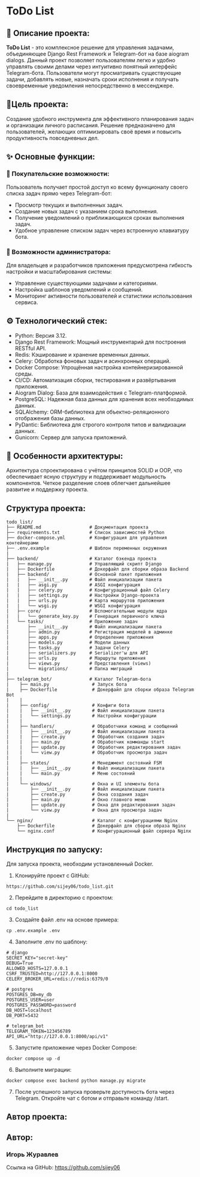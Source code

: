 # ToDo List
## 📝 Описание проекта:
**ToDo List** - это комплексное решение для управления задачами, объединяющее Django Rest Framework и Telegram-бот на базе aiogram dialogs. Данный проект позволяет пользователям легко и удобно управлять своими делами через интуитивно понятный интерфейс Telegram-бота. Пользователи могут просматривать существующие задачи, добавлять новые, назначать сроки исполнения и получать своевременные уведомления непосредственно в мессенджере.
## 🎯Цель проекта:
Создание удобного инструмента для эффективного планирования задач и организации личного расписания. Решение предназначено для пользователей, желающих оптимизировать своё время и повысить продуктивность повседневных дел.
## ✨ Основные функции:
### 🛒 Покупательские возможности:
Пользователь получает простой доступ ко всему функционалу своего списка задач прямо через Telegram-бот:
- Просмотр текущих и выполненных задач.
- Создание новых задач с указанием срока выполнения.
- Получение уведомлений о приближающихся сроках выполнения задач.
- Удобное управление списком задач через встроенную клавиатуру бота.
### 🤖 Возможности администратора:
Для владельцев и разработчиков приложения предусмотрена гибкость настройки и масштабирования системы:
- Управление существующими задачами и категориями.
- Настройка шаблонов уведомлений и сообщений.
- Мониторинг активности пользователей и статистики использования сервиса.
## ⚙️ Технологический стек:
- Python: Версия 3.12.
- Django Rest Framework: Мощный инструментарий для построения RESTful API.
- Redis: Кэширование и хранение временных данных.
- Celery: Обработка фоновых задач и асинхронных операций.
- Docker Compose: Упрощённая настройка контейнеризированной среды.
- CI/CD: Автоматизация сборки, тестирования и развёртывания приложения.
- Aiogram Dialog: База для взаимодействия с Telegram-платформой.
- PostgreSQL: Надежная база данных для хранения всех необходимых данных.
- SQLAlchemy: ORM-библиотека для объектно-реляционного отображения базы данных.
- PyDantic: Библиотека для строгого контроля типов и валидизации данных.
- Gunicorn: Сервер для запуска приложений.

## 🧩 Особенности архитектуры:
Архитектура спроектирована с учётом принципов SOLID и OOP, что обеспечивает ясную структуру и поддерживает модульность компонентов. Четкое разделение слоев облегчает дальнейшее развитие и поддержку проекта.
## Структура проекта:
```
todo_list/
├── README.md                  # Документация проекта
├── requirements.txt           # Список зависимостей Python
├── docker-compose.yml         # Конфигурация для управления контейнерами
├── .env.example               # Шаблон переменных окружения
|
├── backend/                   # Каталог бэкенда проекта
|   ├── manage.py              # Управляющий скрипт Django
|   ├── Dockerfile             # Докерфайл для сборки образа Backend
|   ├── backend/               # Основной пакет приложения
|   |   ├── __init__.py        # Файл инициализации пакета
|   |   ├── asgi.py            # ASGI конфигурация
|   |   ├── celery.py          # Конфигурационный файл Celery
|   |   ├── settings.py        # Настройки Django-проекта
|   |   ├── urls.py            # Карта маршрутов приложения
|   |   └── wsgi.py            # WSGI конфигурация
|   ├── core/                  # Вспомогательные модули ядра
|   |   └── generate_key.py    # Генерация первичного ключа
|   └── tasks/                 # Приложение задач
|       ├── __init__.py        # Файл инициализации пакета
|       ├── admin.py           # Регистрация моделей в админке
|       ├── apps.py            # Определение приложения
|       ├── models.py          # Модели данных
|       ├── tasks.py           # Задачи Celery
|       ├── serializers.py     # Serializer'ы для API
|       ├── urls.py            # Маршруты приложения
|       ├── views.py           # Представления (views)
|       └── migrations/        # Папка миграций
|
├── telegram_bot/              # Каталог Telegram-бота
|    ├── main.py                # Запуск бота
|    ├── Dockerfile             # Докерфайл для сборки образа Telegram Bot
|    |
|    ├── config/                # Конфиги бота
|    |   ├── __init__.py        # Файл инициализации пакета
|    |   └── settings.py        # Настройки конфигурации
|    |
|    ├── handlers/              # Обработчики команд и сообщений
|    |   ├── __init__.py        # Файл инициализации пакета
|    |   ├── create.py          # Обработчик создания задач
|    |   ├── main.py            # Обработчик комманды start
|    |   ├── update.py          # Обработчик редактирования задач
|    |   └── view.py            # Обработчик просмотра задач
|    |
|    ├── states/                # Менеджмент состояний FSM
|    |   ├── __init__.py        # Файл инициализации пакета
|    |   └── main.py            # Меню состояний
|    |
|    └── windows/               # Окна и UI элементы бота
|        ├── __init__.py        # Файл инициализации пакета
|        ├── create.py          # Окна создания задач
|        ├── main.py            # Окно главного меню
|        ├── update.py          # Окна для редактирования задач
|        └── view.py            # Окна для просмотра задач
|
└── nginx/                      # Каталог с конфигурациями Nginx
    ├── Dockerfile              # Докерфайл для сборки образа Nginx
    └── nginx.conf              # Конфигурационный файл сервера Nginx
```
## Инструкция по запуску:
Для запуска проекта, необходим установленный Docker.
1. Клонируйте проект с GitHub:
```
https://github.com/sijey06/todo_list.git
```
2. Перейдите в директорию с проектом:
```
cd todo_list
```
3. Создайте файл .env на основе примера:
```
cp .env.example .env
```
4. Заполните .env по шаблону:
```
# django
SECRET_KEY="secret-key"
DEBUG=True
ALLOWED_HOSTS=127.0.0.1
CSRF_TRUSTED=http://127.0.0.1:8000
CELERY_BROKER_URL=redis://redis:6379/0

# postgres
POSTGRES_DB=my_db
POSTGRES_USER=user
POSTGRES_PASSWORD=password
DB_HOST=localhost
DB_PORT=5432

# telegram_bot
TELEGRAM_TOKEN=123456789
API_URL="http://127.0.0.1:8000/api/v1"
```
5. Запустите приложение через Docker Compose:
```
docker compose up -d
```
6. Выполните миграции:
```
docker compose exec backend python manage.py migrate
```
7. После успешного запуска проверьте доступность бота через Telegram.
Откройте чат с ботом и отправьте команду /start.
## Автор проекта:
## Автор:
### Игорь Журавлев
Ссылка на GitHub:
https://github.com/sijey06